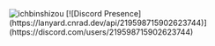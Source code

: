 
<img src="https://komarev.com/ghpvc/?username=ichbinshizou&label=Profile%20Views&color=004123" alt="ichbinshizou" />
[![Discord Presence](https://lanyard.cnrad.dev/api/219598715902623744)](https://discord.com/users/219598715902623744)


